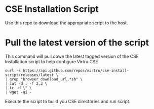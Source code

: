# CSE Installation Script

Use this repo to download the appropriate script to the host.

# Pull the latest version of the script

This command will pull down the latest tagged version of the CSE Installation script to help configure Virtru CSE

```
curl -s https://api.github.com/repos/virtru/cse-install-script/releases/latest \
| grep "browser_download_url.*sh" \
| cut -d : -f 2,3 \
| tr -d \" \
| wget -qi -
```

Execute the script to build you CSE directories and run script.